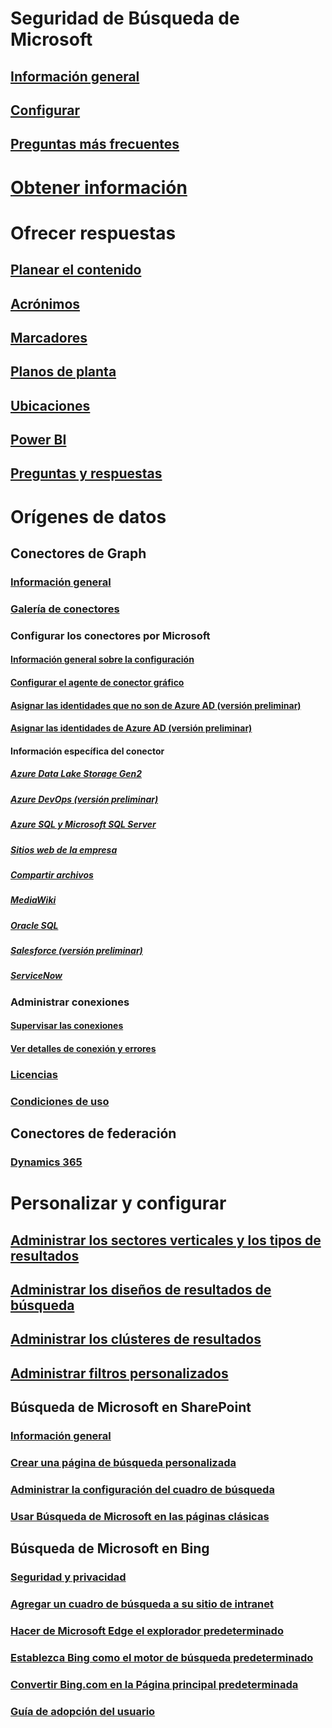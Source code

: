 # Seguridad de Búsqueda de Microsoft
## [Información general](overview-microsoft-search.md)
## [Configurar](setup-microsoft-search.md)
## [Preguntas más frecuentes](faqs.md)
# [Obtener información](usage-reports.md)
# Ofrecer respuestas
## [Planear el contenido](plan-your-content.md)
## [Acrónimos](manage-acronyms.md)
## [Marcadores](manage-bookmarks.md)
## [Planos de planta](manage-floorplans.md)
## [Ubicaciones](manage-locations.md)
## [Power BI](manage-powerbi.md)
## [Preguntas y respuestas](manage-qas.md)
# Orígenes de datos
## Conectores de Graph
### [Información general](connectors-overview.md)
### [Galería de conectores](connectors-gallery.md)
### Configurar los conectores por Microsoft
#### [Información general sobre la configuración](configure-connector.md)
#### [Configurar el agente de conector gráfico](on-prem-agent.md)
#### [Asignar las identidades que no son de Azure AD (versión preliminar)](map-non-aad.md)
#### [Asignar las identidades de Azure AD (versión preliminar)](map-aad.md)
#### Información específica del conector
##### [Azure Data Lake Storage Gen2](azure-data-lake-connector.md)
##### [Azure DevOps (versión preliminar)](azure-devops-connector.md)
##### [Azure SQL y Microsoft SQL Server](MSSQL-connector.md)
##### [Sitios web de la empresa](enterprise-web-connector.md)
##### [Compartir archivos](fileshare-connector.md)
##### [MediaWiki](mediawiki-connector.md)
##### [Oracle SQL](OracleSQL-connector.md)
##### [Salesforce (versión preliminar)](salesforce-connector.md)
##### [ServiceNow](servicenow-connector.md)
### Administrar conexiones
#### [Supervisar las conexiones](manage-connector.md)
#### [Ver detalles de conexión y errores](connector-details-errors.md)
### [Licencias](licensing.md)
### [Condiciones de uso](terms-of-use.md)
## Conectores de federación
### [Dynamics 365](manage-dynamics365.md)
# Personalizar y configurar
## [Administrar los sectores verticales y los tipos de resultados](customize-search-page.md)
## [Administrar los diseños de resultados de búsqueda](customize-results-layout.md)
## [Administrar los clústeres de resultados](result-cluster.md)
## [Administrar filtros personalizados](custom-filters.md)
## Búsqueda de Microsoft en SharePoint
### [Información general](get-started-search-in-sharepoint-online.md)
### [Crear una página de búsqueda personalizada](create-search-results-pages.md)
### [Administrar la configuración del cuadro de búsqueda ](manage-spo-search-box.md)
### [Usar Búsqueda de Microsoft en las páginas clásicas ](manage-classic-spo-pages.md)
## Búsqueda de Microsoft en Bing
### [Seguridad y privacidad](security-for-search.md)
### [Agregar un cuadro de búsqueda a su sitio de intranet](add-a-search-box-to-your-intranet-site.md)
### [Hacer de Microsoft Edge el explorador predeterminado](/deployedge/edge-default-browser)
### [Establezca Bing como el motor de búsqueda predeterminado](set-default-search-engine.md)
### [Convertir Bing.com en la Página principal predeterminada](set-default-homepage.md)
### [Guía de adopción del usuario](user-adoption-guide.md)
